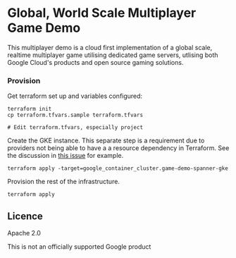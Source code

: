 # Global, World Scale Multiplayer Game Demo

This multiplayer demo is a cloud first implementation of a global scale, realtime multiplayer game utilising
dedicated game servers, utlising both Google Cloud's products and open source gaming solutions.

### Provision

Get terraform set up and variables configured:

```shell
terraform init
cp terraform.tfvars.sample terraform.tfvars

# Edit terraform.tfvars, especially project
```

Create the GKE instance. This separate step is a requirement due to providers not being able to have a a resource dependency in Terraform. See the discussion in [this issue](https://github.com/hashicorp/terraform/issues/2430) for example.

```shell
terraform apply -target=google_container_cluster.game-demo-spanner-gke
```

Provision the rest of the infrastructure.

```shell
terraform apply
```

## Licence

Apache 2.0

This is not an officially supported Google product
